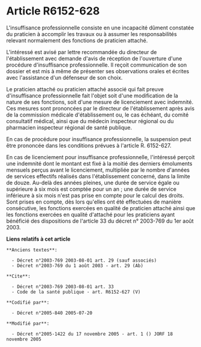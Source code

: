 # Article R6152-628

L'insuffisance professionnelle consiste en une incapacité dûment constatée du praticien à accomplir les travaux ou à assumer
les responsabilités relevant normalement des fonctions de praticien attaché.

L'intéressé est avisé par lettre recommandée du directeur de l'établissement avec demande d'avis de réception de l'ouverture
d'une procédure d'insuffisance professionnelle. Il reçoit communication de son dossier et est mis à même de présenter ses
observations orales et écrites avec l'assistance d'un défenseur de son choix.

Le praticien attaché ou praticien attaché associé qui fait preuve d'insuffisance professionnelle fait l'objet soit d'une
modification de la nature de ses fonctions, soit d'une mesure de licenciement avec indemnité. Ces mesures sont prononcées par
le directeur de l'établissement après avis de la commission médicale d'établissement ou, le cas échéant, du comité
consultatif médical, ainsi que du médecin inspecteur régional ou du pharmacien inspecteur régional de santé publique.

En cas de procédure pour insuffisance professionnelle, la suspension peut être prononcée dans les conditions prévues à
l'article R. 6152-627.

En cas de licenciement pour insuffisance professionnelle, l'intéressé perçoit une indemnité dont le montant est fixé à la
moitié des derniers émoluments mensuels perçus avant le licenciement, multipliée par le nombre d'années de services effectifs
réalisés dans l'établissement concerné, dans la limite de douze. Au-delà des années pleines, une durée de service égale ou
supérieure à six mois est comptée pour un an ; une durée de service inférieure à six mois n'est pas prise en compte pour le
calcul des droits. Sont prises en compte, dès lors qu'elles ont été effectuées de manière consécutive, les fonctions exercées
en qualité de praticien attaché ainsi que les fonctions exercées en qualité d'attaché pour les praticiens ayant bénéficié des
dispositions de l'article 33 du décret n° 2003-769 du 1er août 2003.

**Liens relatifs à cet article**

	**Anciens textes**:

	  - Décret n°2003-769 2003-08-01 art. 29 (sauf associés)
	  - Décret n°2003-769 du 1 août 2003 - art. 29 (Ab)

	**Cite**:

	  - Décret n°2003-769 2003-08-01 art. 33
	  - Code de la santé publique - art. R6152-627 (V)

	**Codifié par**:

	  - Décret n°2005-840 2005-07-20

	**Modifié par**:

	  - Décret n°2005-1422 du 17 novembre 2005 - art. 1 () JORF 18 novembre 2005
